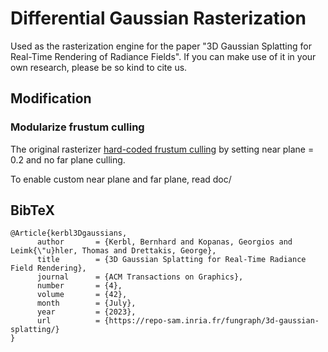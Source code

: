 # Differential Gaussian Rasterization

Used as the rasterization engine for the paper "3D Gaussian Splatting for Real-Time Rendering of Radiance Fields". If you can make use of it in your own research, please be so kind to cite us.

## Modification

### Modularize frustum culling
The original rasterizer [hard-coded frustum culling](https://github.com/graphdeco-inria/diff-gaussian-rasterization/blob/9c5c2028f6fbee2be239bc4c9421ff894fe4fbe0/cuda_rasterizer/auxiliary.h#L166) by setting near plane = 0.2 and no far plane culling.

To enable custom near plane and far plane, read doc/


<section class="section" id="BibTeX">
  <div class="container is-max-desktop content">
    <h2 class="title">BibTeX</h2>
    <pre><code>@Article{kerbl3Dgaussians,
      author       = {Kerbl, Bernhard and Kopanas, Georgios and Leimk{\"u}hler, Thomas and Drettakis, George},
      title        = {3D Gaussian Splatting for Real-Time Radiance Field Rendering},
      journal      = {ACM Transactions on Graphics},
      number       = {4},
      volume       = {42},
      month        = {July},
      year         = {2023},
      url          = {https://repo-sam.inria.fr/fungraph/3d-gaussian-splatting/}
}</code></pre>
  </div>
</section>